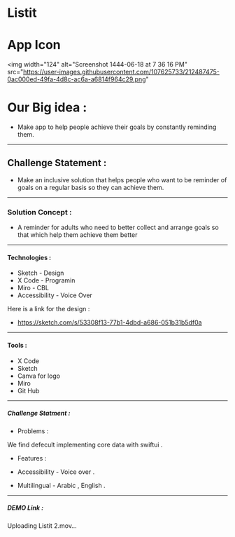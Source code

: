 # Listit
# App Icon
<img width="124" alt="Screenshot 1444-06-18 at 7 36 16 PM" src="https://user-images.githubusercontent.com/107625733/212487475-0ac000ed-49fa-4d8c-ac6a-a6814f964c29.png" 


# Our Big idea :

* Make app to help people achieve their goals by constantly reminding them.

---

## Challenge Statement :

* Make an inclusive solution that helps people  who want to be reminder of goals on a regular basis so they can achieve them.

---

### Solution Concept :

* A reminder for adults who need to better collect and arrange goals so that which help them achieve them better

---

#### Technologies :

* Sketch - Design
* X Code - Programin
* Miro - CBL
* Accessibility - Voice Over 

Here is a link for the design :
* https://sketch.com/s/53308f13-77b1-4dbd-a686-051b31b5df0a
---
#### Tools :

* X Code
* Sketch
* Canva for logo
* Miro
* Git Hub
---

##### Challenge Statment :

* Problems :

We find defecult implementing core data with swiftui .

* Features :

* Accessibility - Voice over .
* Multilingual - Arabic , English .
---
##### DEMO Link :

Uploading Listit 2.mov…




